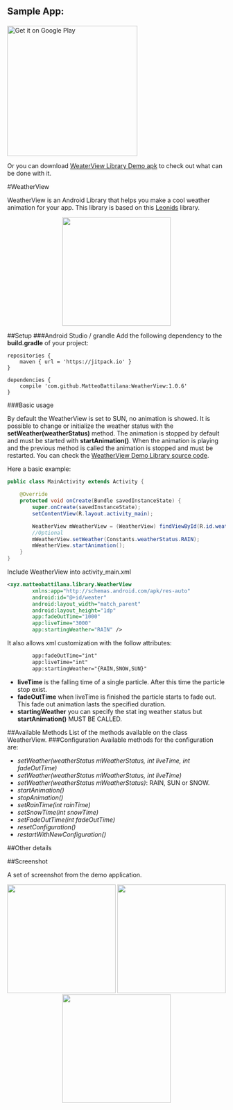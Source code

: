 ## <p>Sample App:</p>
<a href="https://play.google.com/store/apps/developer?id=Matteo+Battilana"><img alt="Get it on Google Play" src="https://play.google.com/intl/en_us/badges/images/apps/en-play-badge-border.png" width="300" /></a>


Or you can download <a href="https://github.com/MatteoBattilana/WeatherView/raw/master/app/app-release.apk">WeaterView Library Demo apk</a> to check out what can be done with it.

#WeatherView

WeatherView is an Android Library that helps you make a cool weather animation for your app.
This library is based on this <a href="https://github.com/plattysoft/Leonids">Leonids</a> library.



<div  align="center" width="100%">
<img src="https://github.com/MatteoBattilana/WeatherView/blob/master/Screenshot/home.gif" width="250"/>
</div>


##Setup
###Android Studio / grandle
Add the following dependency to the **build.gradle** of your project:

``` 
repositories {
	maven { url = 'https://jitpack.io' }
}

dependencies {
	compile 'com.github.MatteoBattilana:WeatherView:1.0.6'
}
```

###Basic usage

By default the WeatherView is set to SUN, no animation is showed.
It is possible to change or initialize the weather status with the **setWeather(weatherStatus)** method.
The animation is stopped by default and must be started with **startAnimation()**. When the animation is playing and the previous method is called the animation is stopped and must be restarted.
You can check the <a href="https://github.com/MatteoBattilana/WeatherView/tree/master/app/">WeatherView Demo Library source code</a>.

Here a basic example:
``` Java
public class MainActivity extends Activity {

    @Override
    protected void onCreate(Bundle savedInstanceState) {
        super.onCreate(savedInstanceState);
        setContentView(R.layout.activity_main);

        WeatherView mWeatherView = (WeatherView) findViewById(R.id.weather);
        //Optional
        mWeatherView.setWeather(Constants.weatherStatus.RAIN);
        mWeatherView.startAnimation();
    }
}
```

Include WeatherView into activity_main.xml
``` Xml
<xyz.matteobattilana.library.WeatherView
        xmlns:app="http://schemas.android.com/apk/res-auto"
        android:id="@+id/weater"
        android:layout_width="match_parent"
        android:layout_height="1dp"
        app:fadeOutTime="1000"
        app:liveTime="3000"
        app:startingWeather="RAIN" />
```


It also allows xml customization with the follow attributes:

``` Xml
		app:fadeOutTime="int"
        app:liveTime="int"
        app:startingWeather="{RAIN,SNOW,SUN}"
```

* **liveTime** is the falling time of a single particle. After this time the particle stop exist.
* **fadeOutTime** when liveTime is finished the particle starts to fade out. This fade out animation lasts the specified duration.
* **startingWeather** you can specify the stat	ing weather status but **startAnimation()** MUST BE CALLED.

##Available Methods
List of the methods available on the class WeatherView.
###Configuration
Available methods for the configuration are:
* *setWeather(weatherStatus mWeatherStatus, int liveTime, int fadeOutTime)*
* *setWeather(weatherStatus mWeatherStatus, int liveTime)*
* *setWeather(weatherStatus mWeatherStatus)*: RAIN, SUN or SNOW.
* *startAnimation()*
* *stopAnimation()*
* *setRainTime(int rainTime)*
* *setSnowTime(int snowTime)*
* *setFadeOutTime(int fadeOutTime)*
* *resetConfiguration()*
* *restartWithNewConfiguration()*

##Other details

##Screenshot

A set of screenshot from the demo application.

<div  align="center" width="100%">
<img src="https://github.com/MatteoBattilana/WeatherView/blob/master/Screenshot/device-2016-10-15-152953.png" width="250">
<img src="https://github.com/MatteoBattilana/WeatherView/blob/master/Screenshot/device-2016-10-15-153044.png" width="250">
<img src="https://github.com/MatteoBattilana/WeatherView/blob/master/Screenshot/device-2016-10-15-153100.png" width="250">
</div>
